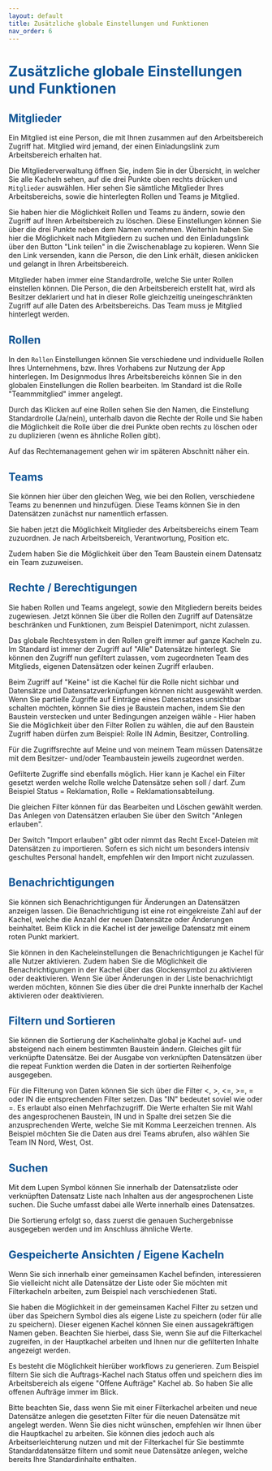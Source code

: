 ```yaml
---
layout: default
title: Zusätzliche globale Einstellungen und Funktionen
nav_order: 6
---
```


# <span style="color:#0b5394">Zusätzliche globale Einstellungen und Funktionen</span>

## <span style="color:#0b5394">Mitglieder</span>

Ein Mitglied ist eine Person, die mit Ihnen zusammen auf den Arbeitsbereich Zugriff hat.
Mitglied wird jemand, der einen Einladungslink zum Arbeitsbereich erhalten hat.

Die Mitgliederverwaltung öffnen Sie, indem Sie in der Übersicht, in welcher Sie alle Kacheln
sehen, auf die drei Punkte oben rechts drücken und `Mitglieder` auswählen.
Hier sehen Sie sämtliche Mitglieder Ihres Arbeitsbereichs, sowie die hinterlegten Rollen
und Teams je Mitglied.

Sie haben hier die Möglichkeit Rollen und Teams zu ändern, sowie den Zugriff auf Ihren Arbeitsbereich
zu löschen. Diese Einstellungen können Sie über die drei Punkte neben dem Namen vornehmen.
Weiterhin haben Sie hier die Möglichkeit nach Mitgliedern zu suchen und den Einladungslink 
über den Button "Link teilen" in die Zwischenablage zu kopieren.
Wenn Sie den Link versenden, kann die Person, die den Link erhält, diesen anklicken
und gelangt in Ihren Arbeitsbereich.

Mitglieder haben immer eine Standardrolle, welche Sie unter Rollen einstellen können.
Die Person, die den Arbeitsbereich erstellt hat, wird als Besitzer deklariert und
hat in dieser Rolle gleichzeitig uneingeschränkten Zugriff auf alle Daten des
Arbeitsbereichs. Das Team muss je Mitglied hinterlegt werden.

## <span style="color:#0b5394">Rollen</span>

In den `Rollen` Einstellungen können Sie verschiedene und individuelle Rollen Ihres Unternehmens,
bzw. Ihres Vorhabens zur Nutzung der App hinterlegen. Im Designmodus Ihres Arbeitsbereichs können Sie 
in den globalen Einstellungen die Rollen bearbeiten. Im Standard ist die Rolle "Teammmitglied" immer angelegt.

Durch das Klicken auf eine Rollen sehen Sie den Namen, die Einstellung Standardrolle (Ja/nein),
unterhalb davon die Rechte der Rolle und Sie haben die Möglichkeit die Rolle über die drei
Punkte oben rechts zu löschen oder zu duplizieren (wenn es ähnliche Rollen gibt).

Auf das Rechtemanagement gehen wir im späteren Abschnitt näher ein.

## <span style="color:#0b5394">Teams</span>

Sie können hier über den gleichen Weg, wie bei den Rollen, verschiedene Teams zu benennen und hinzufügen.
Diese Teams können Sie in den Datensätzen zunächst nur namentlich erfassen.

Sie haben jetzt die Möglichkeit Mitglieder des Arbeitsbereichs einem Team zuzuordnen. Je nach
Arbeitsbereich, Verantwortung, Position etc.

Zudem haben Sie die Möglichkeit über den Team Baustein einem Datensatz ein Team zuzuweisen.

## <span style="color:#0b5394">Rechte / Berechtigungen</span>

Sie haben Rollen und Teams angelegt, sowie den Mitgliedern bereits beides zugewiesen.
Jetzt können Sie über die Rollen den Zugriff auf Datensätze beschränken und Funktionen,
zum Beispiel Datenimport, nicht zulassen.

Das globale Rechtesystem in den Rollen greift immer auf ganze Kacheln zu.
Im Standard ist immer der Zugriff auf "Alle" Datensätze hinterlegt.
Sie können den Zugriff nun gefiltert zulassen, vom zugeordneten Team des Mitglieds,
eigenen Datensätzen oder keinen Zugriff erlauben.

Beim Zugriff auf "Keine" ist die Kachel für die Rolle nicht sichbar und
Datensätze und Datensatzverknüpfungen können nicht ausgewählt werden. Wenn Sie
partielle Zugriffe auf Einträge eines Datensatzes unsichtbar schalten möchten,
können Sie dies je Baustein machen, indem Sie den Baustein verstecken und unter
Bedingungen anzeigen wähle - Hier haben Sie die Möglichkeit über den Filter
Rollen zu wählen, die auf den Baustein Zugriff haben dürfen 
zum Beispiel: Rolle IN Admin, Besitzer, Controlling.

Für die Zugriffsrechte auf Meine und von meinem Team müssen Datensätze
mit dem Besitzer- und/oder Teambaustein jeweils zugeordnet werden.

Gefilterte Zugriffe sind ebenfalls möglich. Hier kann je Kachel ein
Filter gesetzt werden welche Rolle welche Datensätze sehen soll / darf.
Zum Beispiel Status = Reklamation, Rolle = Reklamationsabteilung.

Die gleichen Filter können für das Bearbeiten und Löschen gewählt werden.
Das Anlegen von Datensätzen erlauben Sie über den Switch "Anlegen erlauben".

Der Switch "Import erlauben" gibt oder nimmt das Recht Excel-Dateien mit
Datensätzen zu importieren. Sofern es sich nicht um besonders intensiv geschultes
Personal handelt, empfehlen wir den Import nicht zuzulassen.

## <span style="color:#0b5394">Benachrichtigungen</span>

Sie können sich Benachrichtigungen für Änderungen an Datensätzen anzeigen lassen.
Die Benachrichtigung ist eine rot eingekreiste Zahl auf der Kachel,
welche die Anzahl der neuen Datensätze oder Änderungen beinhaltet. Beim Klick in
die Kachel ist der jeweilige Datensatz mit einem roten Punkt markiert.

Sie können in den Kacheleinstellungen die Benachrichtigungen je Kachel für alle
Nutzer aktivieren. Zudem haben Sie die Möglichkeit die Benachrichtigungen in der Kachel
über das Glockensymbol zu aktivieren oder deaktivieren. Wenn Sie über Änderungen in der
Liste benachrichtigt werden möchten, können Sie dies über die drei Punkte innerhalb
der Kachel aktivieren oder deaktivieren.

## <span style="color:#0b5394">Filtern und Sortieren</span>

Sie können die Sortierung der Kachelinhalte global je Kachel auf- und absteigend nach einem
bestimmten Baustein ändern. Gleiches gilt für verknüpfte Datensätze. Bei der Ausgabe von
verknüpften Datensätzen über die repeat Funktion werden die Daten in der
sortierten Reihenfolge ausgegeben.

Für die Filterung von Daten können Sie sich über die Filter <, >, <=, >=, = oder IN die
entsprechenden Filter setzen. Das "IN" bedeutet soviel wie oder =. Es erlaubt also einen
Mehrfachzugriff. Die Werte erhalten Sie mit Wahl des angesprochenen Baustein, IN und
in Spalte drei setzen Sie die anzusprechenden Werte, welche Sie mit Komma Leerzeichen trennen.
Als Beispiel möchten Sie die Daten aus drei Teams abrufen, also wählen Sie Team IN Nord, West, Ost.

## <span style="color:#0b5394">Suchen</span>

Mit dem Lupen Symbol können Sie innerhalb der Datensatzliste oder verknüpften Datensatz Liste
nach Inhalten aus der angesprochenen Liste suchen. Die Suche umfasst dabei alle Werte innerhalb eines
Datensatzes.

Die Sortierung erfolgt so, dass zuerst die genauen Suchergebnisse ausgegeben werden und im Anschluss
ähnliche Werte.

## <span style="color:#0b5394">Gespeicherte Ansichten / Eigene Kacheln</span>

Wenn Sie sich innerhalb einer gemeinsamen Kachel befinden, interessieren Sie vielleicht nicht
alle Datensätze der Liste oder Sie möchten mit Filterkacheln arbeiten, zum Beispiel nach
verschiedenen Stati.

Sie haben die Möglichkeit in der gemeinsamen Kachel Filter zu setzen und über das Speichern
Symbol dies als eigene Liste zu speichern (oder für alle zu speichern). Dieser eigenen Kachel
können Sie einen aussagekräftigen Namen geben. Beachten Sie hierbei, dass Sie, wenn Sie auf die Filterkachel
zugreifen, in der Hauptkachel arbeiten und Ihnen nur die gefilterten Inhalte angezeigt werden.

Es besteht die Möglichkeit hierüber workflows zu generieren. Zum Beispiel filtern Sie sich die
Auftrags-Kachel nach Status offen und speichern dies im Arbeitsbereich als eigene "Offene Aufträge" Kachel
ab. So haben Sie alle offenen Aufträge immer im Blick.

Bitte beachten Sie, dass wenn Sie mit einer Filterkachel arbeiten und neue Datensätze anlegen
die gesetzten Filter für die neuen Datensätze mit angelegt werden. Wenn Sie dies nicht wünschen,
empfehlen wir Ihnen über die Hauptkachel zu arbeiten. Sie können dies jedoch auch als Arbeitserleichterung
nutzen und mit der Filterkachel für Sie bestimmte Standarddatensätze filtern und somit
neue Datensätze anlegen, welche bereits Ihre Standardinhalte enthalten.